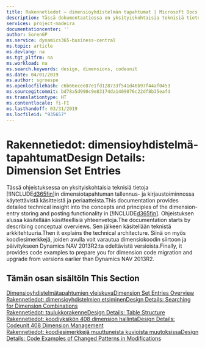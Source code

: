 ```yaml
---
title: Rakennetiedot – dimensioyhdistelmän tapahtumat | Microsoft Docs
description: Tässä dokumentaatiossa on yksityiskohtaisia teknisiä tietoja dimensiotapahtuman tallennus- ja kirjaustoiminnon uudelleenmäärityksessä käytettävistä konsepteista ja periaatteista.
services: project-madeira
documentationcenter: ''
author: SorenGP
ms.service: dynamics365-business-central
ms.topic: article
ms.devlang: na
ms.tgt_pltfrm: na
ms.workload: na
ms.search.keywords: design, dimensions, codeunit
ms.date: 04/01/2019
ms.author: sgroespe
ms.openlocfilehash: c6b66ecee87e1fd128733f541d46b97f44af0453
ms.sourcegitcommit: bd78a5d990c9e83174da1409076c22df8b35eafd
ms.translationtype: HT
ms.contentlocale: fi-FI
ms.lasthandoff: 03/31/2019
ms.locfileid: "935657"
---
```

# <a name="design-details-dimension-set-entries"></a><span data-ttu-id="ef476-103">Rakennetiedot: dimensioyhdistelmä-tapahtumat</span><span class="sxs-lookup"><span data-stu-id="ef476-103">Design Details: Dimension Set Entries</span></span>
<span data-ttu-id="ef476-104">Tässä ohjeistuksessa on yksityiskohtaisia teknisiä tietoja [!INCLUDE[d365fin](includes/d365fin_md.md)]in dimensiotapahtuman tallennus- ja kirjaustoiminnossa käytettävistä käsitteistä ja periaatteista.</span><span class="sxs-lookup"><span data-stu-id="ef476-104">This documentation provides detailed technical insight into the concepts and principles of the dimension-entry storing and posting functionality in [!INCLUDE[d365fin](includes/d365fin_md.md)].</span></span> <span data-ttu-id="ef476-105">Ohjeistuksen alussa käsitellään käsitteellisiä yhteenvetoja.</span><span class="sxs-lookup"><span data-stu-id="ef476-105">The documentation starts by describing conceptual overviews.</span></span> <span data-ttu-id="ef476-106">Sen jälkeen käsitellään teknistä arkkitehtuuria.</span><span class="sxs-lookup"><span data-stu-id="ef476-106">Then it explains the technical architecture.</span></span> <span data-ttu-id="ef476-107">Siinä on myös koodiesimerkkejä, joiden avulla voit varautua dimensiokoodin siirtoon ja päivitykseen Dynamics NAV 2013R2:ta edeltävistä versioista.</span><span class="sxs-lookup"><span data-stu-id="ef476-107">Finally, it provides code examples to prepare you for dimension code migration and upgrade from versions earlier than Dynamics NAV 2013R2.</span></span>  

## <a name="in-this-section"></a><span data-ttu-id="ef476-108">Tämän osan sisältö</span><span class="sxs-lookup"><span data-stu-id="ef476-108">In This Section</span></span>  
[<span data-ttu-id="ef476-109">Dimensioyhdistelmätapahtumien yleiskuva</span><span class="sxs-lookup"><span data-stu-id="ef476-109">Dimension Set Entries Overview</span></span>](design-details-dimension-set-entries-overview.md)  
[<span data-ttu-id="ef476-110">Rakennetiedot: dimensioyhdistelmien etsiminen</span><span class="sxs-lookup"><span data-stu-id="ef476-110">Design Details: Searching for Dimension Combinations</span></span>](design-details-searching-for-dimension-combinations.md)  
[<span data-ttu-id="ef476-111">Rakennetiedot: taulukkorakenne</span><span class="sxs-lookup"><span data-stu-id="ef476-111">Design Details: Table Structure</span></span>](design-details-table-structure.md)  
[<span data-ttu-id="ef476-112">Rakennetiedot: koodiyksikön 408 dimension hallinta</span><span class="sxs-lookup"><span data-stu-id="ef476-112">Design Details: Codeunit 408 Dimension Management</span></span>](design-details-codeunit-408-dimension-management.md)  
[<span data-ttu-id="ef476-113">Rakennetiedot: koodiesimerkkejä muuttuneista kuvioista muutoksissa</span><span class="sxs-lookup"><span data-stu-id="ef476-113">Design Details: Code Examples of Changed Patterns in Modifications</span></span>](design-details-code-examples-of-changed-patterns-in-modifications.md)
